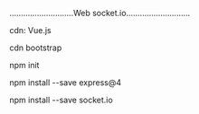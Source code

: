 ............................Web socket.io............................

cdn: Vue.js

cdn bootstrap

npm init

npm install --save express@4

npm install --save socket.io
